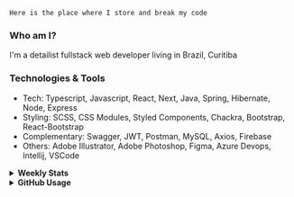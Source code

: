 ```
Here is the place where I store and break my code
```
### Who am I?
I'm a detailist fullstack web developer living in Brazil, Curitiba

### Technologies & Tools
- Tech: Typescript, Javascript, React, Next, Java, Spring, Hibernate, Node, Express
- Styling: SCSS, CSS Modules, Styled Components, Chackra, Bootstrap, React-Bootstrap
- Complementary: Swagger, JWT, Postman, MySQL, Axios, Firebase
- Others: Adobe Illustrator, Adobe Photoshop, Figma, Azure Devops, Intellij, VSCode

<details>
  <summary><b> Weekly Stats</b></summary>
<!--START_SECTION:waka-->

```txt
TypeScript   11 hrs 11 mins  ████████████▒░░░░░░░░░░░░   49.42 %
JavaScript   8 hrs 8 mins    █████████░░░░░░░░░░░░░░░░   36.00 %
HTML         1 hr 36 mins    █▓░░░░░░░░░░░░░░░░░░░░░░░   07.13 %
CSS          50 mins         █░░░░░░░░░░░░░░░░░░░░░░░░   03.75 %
JSON         25 mins         ▒░░░░░░░░░░░░░░░░░░░░░░░░   01.86 %
```

<!--END_SECTION:waka-->
</details>

<details>
  <summary><b> GitHub Usage</b></summary>
  
[![Top Langs](https://github-readme-stats.vercel.app/api/top-langs/?username=gxlpes&&langs_count=9&layout=compact)](https://github.com/anuraghazra/github-readme-stats)

</details>
